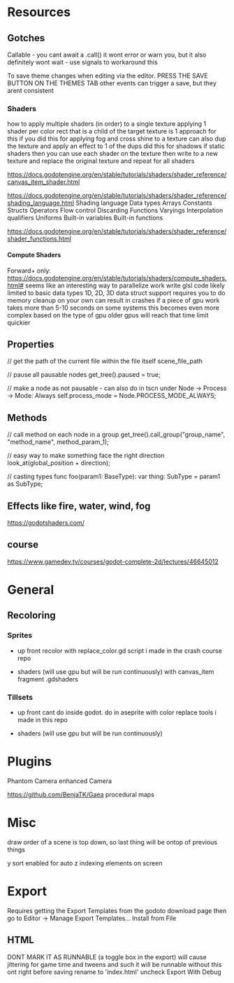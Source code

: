 # Resources

## Gotches

Callable - you cant await a .call() it wont error or warn you, but it also definitely wont wait - use signals to workaround this

To save theme changes when editing via the editor. PRESS THE SAVE BUTTON ON THE THEMES TAB
  other events can trigger a save, but they arent consistent

### Shaders

how to apply multiple shaders (in order) to a single texture
  applying 1 shader per color rect that is a child of the target texture is 1 approach for this if you
    did this for applying fog and cross shine to a texture
  can also dup the texture and apply an effect to 1 of the dups
    did this for shadows
  if static shaders then you can use each shader on the texture then write to a new texture and replace the original texture and repeat for all shaders

https://docs.godotengine.org/en/stable/tutorials/shaders/shader_reference/canvas_item_shader.html

https://docs.godotengine.org/en/stable/tutorials/shaders/shader_reference/shading_language.html
  Shading language
    Data types
    Arrays
    Constants
    Structs
    Operators
    Flow control
    Discarding
    Functions
    Varyings
    Interpolation qualifiers
    Uniforms
    Built-in variables
    Built-in functions

https://docs.godotengine.org/en/stable/tutorials/shaders/shader_reference/shader_functions.html

#### Compute Shaders

Forward+ only: https://docs.godotengine.org/en/stable/tutorials/shaders/compute_shaders.html#
seems like an interesting way to parallelize work
write glsl code
likely limited to basic data types
1D, 2D, 3D data struct support
requires you to do memory cleanup on your own
can result in crashes if a piece of gpu work takes more than 5-10 seconds on some systems
  this becomes even more complex based on the type of gpu
  older gpus will reach that time limit quickier

## Properties

// get the path of the current file within the file itself
scene_file_path

// pause all pausable nodes
get_tree().paused = true;

// make a node as not pausable - can also do in tscn under Node -> Process -> Mode: Always
self.process_mode = Node.PROCESS_MODE_ALWAYS;

## Methods

// call method on each node in a group
get_tree().call_group("group_name", "method_name", method_param_1);

// easy way to make something face the right direction
look_at(global_position + direction);

// casting types
func foo(param1: BaseType):
  var thing: SubType = param1 as SubType;

## Effects like fire, water, wind, fog
https://godotshaders.com/

## course
https://www.gamedev.tv/courses/godot-complete-2d/lectures/46645012

# General

## Recoloring

### Sprites
- up front
  recolor with replace_color.gd script i made in the crash course repo

- shaders (will use gpu but will be run continuously)
  with canvas_item fragment .gdshaders

### Tillsets
- up front
  cant do inside godot. do in aseprite with color replace tools i made in this repo

- shaders (will use gpu but will be run continuously)

# Plugins

Phantom Camera
  enhanced Camera

https://github.com/BenjaTK/Gaea
  procedural maps


# Misc

draw order of a scene is top down, so last thing will be ontop of previous things

y sort enabled for auto z indexing elements on screen

# Export

Requires getting the Export Templates from the godoto download page
then go to Editor -> Manage Export Templates...
  Install from File

## HTML
  DONT MARK IT AS RUNNABLE (a toggle box in the export)
    will cause jittering for game time and tweens and such
    it will be runnable without this ont
  right before saving
    rename to 'index.html'
    uncheck Export With Debug
